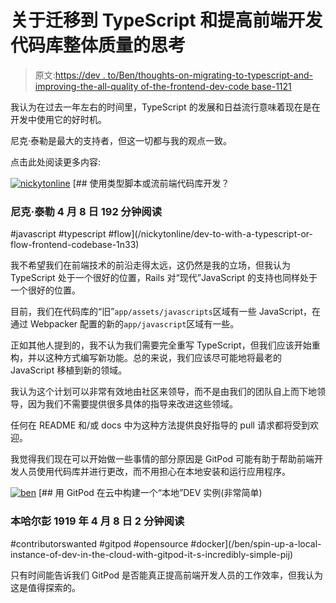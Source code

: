 # 关于迁移到 TypeScript 和提高前端开发代码库整体质量的思考

> 原文:[https://dev . to/Ben/thoughts-on-migrating-to-typescript-and-improving-the-all-quality of-the-frontend-dev-code base-1121](https://dev.to/ben/thoughts-on-migrating-to-typescript-and-improving-the-overall-quality-of-the-frontend-dev-codebase-1121)

我认为在过去一年左右的时间里，TypeScript 的发展和日益流行意味着现在是在开发中使用它的好时机。

尼克·泰勒是最大的支持者，但这一切都与我的观点一致。

点击此处阅读更多内容:

[![nickytonline](../Images/6883bc3afaaae319b5553cb8ecf6b599.png)](/nickytonline) [## 使用类型脚本或流前端代码库开发？

### 尼克·泰勒 4 月 8 日 192 分钟阅读

#javascript #typescript #flow](/nickytonline/dev-to-with-a-typescript-or-flow-frontend-codebase-1n33)

我不希望我们在前端技术的前沿走得太远，这仍然是我的立场，但我认为 TypeScript 处于一个很好的位置，Rails 对“现代”JavaScript 的支持也同样处于一个很好的位置。

目前，我们在代码库的“旧”`app/assets/javascripts`区域有一些 JavaScript，在通过 Webpacker 配置的新的`app/javascript`区域有一些。

正如其他人提到的，我不认为我们需要完全重写 TypeScript，但我们应该开始重构，并以这种方式编写新功能。总的来说，我们应该尽可能地将最老的 JavaScript 移植到新的领域。

我认为这个计划可以非常有效地由社区来领导，而不是由我们的团队自上而下地领导，因为我们不需要提供很多具体的指导来改进这些领域。

任何在 README 和/或 docs 中为这种方法提供良好指导的 pull 请求都将受到欢迎。

我觉得我们现在可以开始做一些事情的部分原因是 GitPod 可能有助于帮助前端开发人员使用代码库并进行更改，而不用担心在本地安装和运行应用程序。

[![ben](../Images/fe64a787b888dfb20fc13ad1e466da3d.png)](/ben) [## 用 GitPod 在云中构建一个“本地”DEV 实例(非常简单)

### 本哈尔彭 1919 年 4 月 8 日 2 分钟阅读

#contributorswanted #gitpod #opensource #docker](/ben/spin-up-a-local-instance-of-dev-in-the-cloud-with-gitpod-it-s-incredibly-simple-pij)

只有时间能告诉我们 GitPod 是否能真正提高前端开发人员的工作效率，但我认为这是值得探索的。